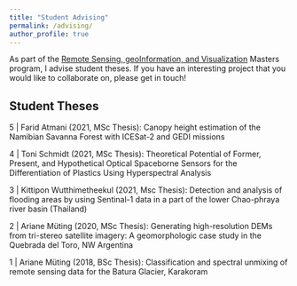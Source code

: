 ```yaml
---
title: "Student Advising"
permalink: /advising/
author_profile: true
---
```


As part of the [Remote Sensing, geoInformation, and Visualization](https://www.uni-potsdam.de/de/mnfakul/studium-und-lehre/master/remote-sensing-geoinformation-and-visualization.html) Masters program, I advise student theses. If you have an interesting project that you would like to collaborate on, please get in touch! 

## Student Theses

5 | Farid Atmani (2021, MSc Thesis): Canopy height estimation of the Namibian Savanna Forest with ICESat-2 and GEDI missions

4 | Toni Schmidt (2021, MSc Thesis): Theoretical Potential of Former, Present, and Hypothetical Optical Spaceborne Sensors for the Differentiation of Plastics Using Hyperspectral Analysis

3 | Kittipon Wutthimetheekul (2021, Msc Thesis): Detection and analysis of flooding areas by using Sentinal-1 data in a part of the lower Chao-phraya river basin (Thailand)

2 | Ariane Müting (2020, MSc Thesis): Generating high-resolution DEMs from tri-stereo satellite imagery: A geomorphologic case study in the Quebrada del Toro, NW Argentina

1 | Ariane Müting (2018, BSc Thesis): Classification and spectral unmixing of remote sensing data for the Batura Glacier, Karakoram

